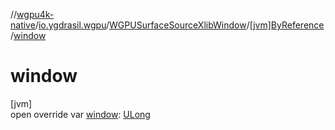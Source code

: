 //[wgpu4k-native](../../../../index.md)/[io.ygdrasil.wgpu](../../index.md)/[WGPUSurfaceSourceXlibWindow](../index.md)/[[jvm]ByReference](index.md)/[window](window.md)

# window

[jvm]\
open override var [window](window.md): [ULong](https://kotlinlang.org/api/core/kotlin-stdlib/kotlin/-u-long/index.html)